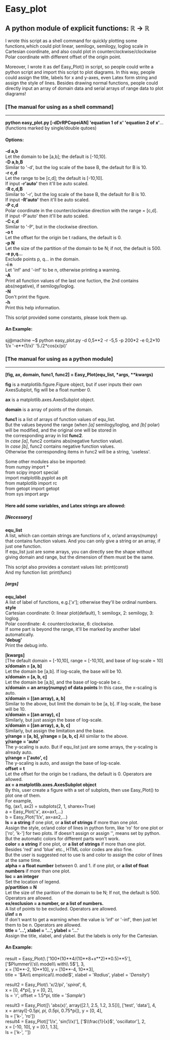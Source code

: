 Easy\_plot
==========
A python module of explicit functions: ℝ → ℝ
-------------------------------------------

I wrote this script as a shell command for quickly plotting some functions,which could plot linear, semilogx, semilogy, loglog scale in Cartesian coordinate, and also could plot in counterclockwise/clockwise Polar coordinate with different offset of the origin point.  

Moreover, I wrote it as def Easy_Plot() in script, so people could write a python script and import this script to plot diagrams. In this way, people could assign the title, labels for x and y-axes, even Latex form string and assign the style of lines. Besides drawing normal functions, people could directly input an array of domain data and serial arrays of range data to plot diagrams!  

### [The manual for using as a shell command] 
-------------------------------------------

**python easy\_plot.py \[-dDrRPCopeiAN\] 'equation 1 of x' 'equation 2 of x'**...(functions marked by single/double qutoes)  
 
#### Options:  
**-d a,b**  
  Let the domain to be [a,b]; the default is [-10,10].  
**-D a,b,B**  
  Similar to '-d', but the log scale of the base B, the default for B is 10.  
**-r c,d**  
  Let the range to be [c,d]; the default is [-10,10].  
  If input **-r'auto'** then it'll be auto scaled.  
**-R c,d,B**    
  Similar to '-r', but the log scale of the base B, the default for B is 10.  
  If input **-R'auto'** then it'll be auto scaled.  
**-P c,d**  
  Polar coordinate in the counterclockwise direction with the range = [c,d].  
  If input -P'auto' then it'll be auto scaled.  
**-C c,d**  
  Similar to '-P', but in the clockwise direction.  
**-o t**  
  Let the offset for the origin be t radians, the default is 0.  
**-p N**  
  Let the size of the partition of the domain to be N; if not, the default is 500.  
**-e p,q...**  
  Exclude points p, q... in the domain.  
**-i n**  
  Let 'inf' and '-inf' to be n, otherwise printing a warning.  
**-A**  
  Print all function values of the last one fuction, the 2nd contains abs(negative), if semilogy/loglog.  
**-N**  
  Don't print the figure.  
**-h**  
  Print this help information.  
  
This script provided some constants, please look them up.  

#### An Example:  
sj@machine ~$ python easy\_plot.py -d 0,5\*\*2 -r -5,5 -p 200\*2 -e 0,2\*10 1/x '-e\*\*(1/x)' '5./2\*cos(x/pi)'  

### [The manual for using as a python module]
-------------------------------------------

**[fig, ax, domain, func1, func2] = Easy\_Plot(equ\_list, \*args, \*\*kwargs)**  

**fig** is a matplotlib.figure.Figure object, but if user inputs their own AxesSubplot, fig will be a float number 0.  

**ax** is a matplotlib.axes.AxesSubplot object.  

**domain** is a array of points of the domain.  

**func1** is a list of arrays of function values of equ\_list.  
    But the values beyond the range (when *[a]* semilogy/loglog, and *[b]* polar)  
    will be modified, and the original one will be stored in  
    the corresponding array in list **func2**.  
    In *case [a]*, func2 contains abs(negative function value).  
    In *case [b]*, func2 contains negative function values.  
    Otherwise the corresponding items in func2 will be a string, 'useless'.  

Some other modules also be imported:  
  from numpy import *  
  from scipy import special  
  import matplotlib.pyplot as plt  
  from matplotlib import rc  
  from getopt import getopt  
  from sys import argv  

#### Here add some variables, and Latex strings are allowed:
##### [Necessary]  
**equ\_list**  
 A list, which can contain strings are functions of x, or/and arrays(numpy) that contains function values. And you can only give a string or an array, if just one function.  
 If equ\_list just are some arrays, you can directly see the shape without giving domain and range, but the dimension of them must be the same.  
 
 This script also provides a constant values list:  print(const)  
 And my function list:  print(func)  

##### [args]  
**equ\_label**  
 A list of label of functions, e.g.['$x$']; otherwise they'll be ordinal numbers.  
**style**  
 Cartesian coordinate: 0: linear plot(default), 1: semilogx, 2: semilogy, 3: loglog.  
 Polar coordinate: 4: counterclockwise, 6: clockwise.  
  If some part is beyond the range, it'll be marked by another label automatically.  
**'debug'**  
 Print the debug info.  

**[kwargs]**  
[The default domain = [-10,10], range = [-10,10], and base of log-scale = 10]  
**x/domain = [a, b]**  
 Let the domain be [a,b]. If log-scale, the base will be 10.  
**x/domain = [a, b, c]**  
 Let the domain be [a,b], and the base of log-scale be c.  
**x/domain = an array(numpy) of data points** In this case, the x-scaling is auto.  
**x/domain = [(an array), a, b]**  
 Similar to the above, but limit the domain to be [a, b]. If log-scale, the base will be 10.  
**x/domain = [(an array), c]**  
 Similarly, but just assign the base of log-scale.  
**x/domain = [(an array), a, b, c]**  
 Similarly, but assign the limitation and the base.  
**y/range = [a, b], y/range = [a, b, c]** All similar to the above.  
**y/range = 'auto'**  
 The y-scaling is auto. But if equ\_list just are some arrays, the y-scaling is already auto.  
**y/range = ['auto', c]**  
 The y-scaling is auto, and assign the base of log-scale.  
**offset = t**  
 Let the offset for the origin be t radians, the default is 0. Operators are allowed.  
**ax = a matplotlib.axes.AxesSubplot object**  
 By this, user create a figure with a set of subplots, then use Easy\_Plot() to plot one of them.  
 For example,  
     fig, (ax1, ax2) = subplots(2, 1, sharex=True)  
     a = Easy\_Plot('x', ax=ax1,...)  
     b = Easy\_Plot('1/x', ax=ax2,...)  
**ls = a string** if one plot, or **a list of strings** if more than one plot.  
 Assign the style, or/and color of lines in python form, like 'ro' for one plot or ['ro', 'k-'] for two plots. If doesn't assign or assign '', means set by python. But the automatic colors for different parts won't work.  
**color = a string** if one plot, or **a list of strings** if more than one plot.  
 Besides 'red' and 'blue' etc., HTML color codes are also fine.  
 But the user is suggested not to use ls and color to assign the color of lines at the same time.  
**alpha = a float number** between 0. and 1. if one plot, or **a list of float numbers** if more than one plot.  
**loc = an integer**  
 Set the location of legend.  
**p/partition = N**  
 Let the size of the parition of the domain to be N; If not, the default is 500. Operators are allowed.  
**ex/exclusion = a number, or a list of numbers.**  
 A list of points to be excluded. Operators are allowed.  
**i/inf = n**  
 If don't want to get a warning when the value is 'inf' or '-inf', then just let them to be n. Operators are allowed.  
**title = '...', xlabel = '...', ylabel = '...'**  
 Assign the title, xlabel, and ylabel. But the labels is only for the Cartesian.  

#### An Example:  
result = Easy\_Plot(\\
['100\*(10\*\*4/(10\*\*8+x\*\*2)\*\*0.5)\*\*5'],  ['$Plummer\\'s\\ model\\ with\\ 5$'],  3,  
x = [10\*\*-2, 10\*\*10],  y = [10\*\*-4, 10\*\*3],  
title = '$An\\ empirical\\ model$',  xlabel = '$Radius$', ylabel = '$Density$')  

result2 = Easy\_Plot(\\
'x/2/pi',  '$spiral$',  6,  
x = [0, 4\*pi],  y = [0, 2],  
ls = 'r',  offset = 1.5\*pi,  title = '$Sample$')  

result3 = Easy\_Plot([\\
'abs(x)',  array([2.1, 2.5, 1.2, 3.5])],  ['test', 'data'],  4,  
x = array([-0.5*pi, pi, 0.5*pi, 0.75*pi]),  y = [0, 4],  
ls = ['k-', 'ro'])  
result4 = Easy\_Plot(['1/x',  'sin(1/x)'],  ['$\\frac{1}{x}$',  'oscillator'],  2,  
                    x = [-10, 10],  y = [0.1, 1.3],  
                    ls = ['k-', ''])
